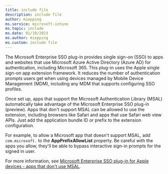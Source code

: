 ```yaml
---
title: include file
description: include file
author: miepping
ms.service: microsoft-intune
ms.topic: include
ms.date: 01/10/2023
ms.author: miepping
ms.custom: include file
---
```


<!-- This include file is used in the Apple Enterprise SSO deployment guide docs. -->

The Microsoft Enterprise SSO plug-in provides single sign-on (SSO) to apps and websites that use Microsoft Azure Active Directory (Azure AD) for authentication, including Microsoft 365. This plug-in uses the Apple single sign-on app extension framework. It reduces the number of authentication prompts users get when using devices managed by Mobile Device Management (MDM), including any MDM that supports configuring SSO profiles.

Once set up, apps that support the Microsoft Authentication Library (MSAL) automatically take advantage of the Microsoft Enterprise SSO plug-in (preview). Apps that don't support MSAL can be allowed to use the extension, including browsers like Safari and apps that use Safari web view APIs. Just add the application bundle ID or prefix to the extension configuration.

For example, to allow a Microsoft app that doesn't support MSAL, add `com.microsoft.` to the **AppPrefixAllowList** property. Be careful with the apps you allow, they'll be able to bypass interactive sign-in prompts for the signed in user.

For more information, see [Microsoft Enterprise SSO plug-in for Apple devices - apps that don't use MSAL](/azure/active-directory/develop/apple-sso-plugin#applications-that-dont-use-msal).
